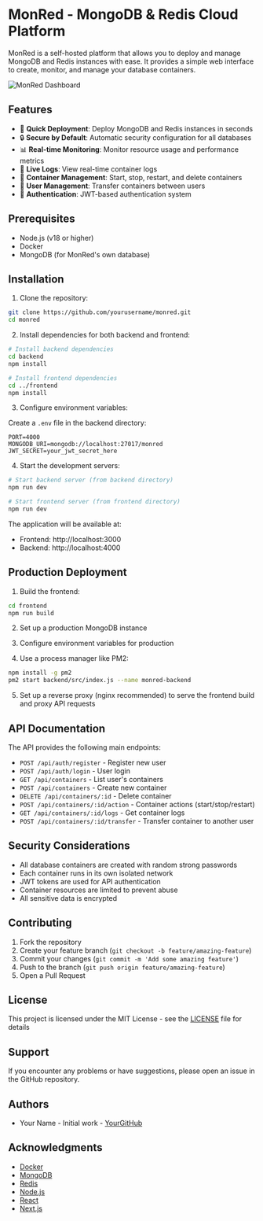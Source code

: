 # MonRed - MongoDB & Redis Cloud Platform

MonRed is a self-hosted platform that allows you to deploy and manage MongoDB and Redis instances with ease. It provides a simple web interface to create, monitor, and manage your database containers.

![MonRed Dashboard](screenshots/dashboard.png)

## Features

- 🚀 **Quick Deployment**: Deploy MongoDB and Redis instances in seconds
- 🔒 **Secure by Default**: Automatic security configuration for all databases
- 📊 **Real-time Monitoring**: Monitor resource usage and performance metrics
- 📝 **Live Logs**: View real-time container logs
- 🔄 **Container Management**: Start, stop, restart, and delete containers
- 👥 **User Management**: Transfer containers between users
- 🔐 **Authentication**: JWT-based authentication system

## Prerequisites

- Node.js (v18 or higher)
- Docker
- MongoDB (for MonRed's own database)

## Installation

1. Clone the repository:
```bash
git clone https://github.com/yourusername/monred.git
cd monred
```

2. Install dependencies for both backend and frontend:
```bash
# Install backend dependencies
cd backend
npm install

# Install frontend dependencies
cd ../frontend
npm install
```

3. Configure environment variables:

Create a `.env` file in the backend directory:
```env
PORT=4000
MONGODB_URI=mongodb://localhost:27017/monred
JWT_SECRET=your_jwt_secret_here
```

4. Start the development servers:

```bash
# Start backend server (from backend directory)
npm run dev

# Start frontend server (from frontend directory)
npm run dev
```

The application will be available at:
- Frontend: http://localhost:3000
- Backend: http://localhost:4000

## Production Deployment

1. Build the frontend:
```bash
cd frontend
npm run build
```

2. Set up a production MongoDB instance

3. Configure environment variables for production

4. Use a process manager like PM2:
```bash
npm install -g pm2
pm2 start backend/src/index.js --name monred-backend
```

5. Set up a reverse proxy (nginx recommended) to serve the frontend build and proxy API requests

## API Documentation

The API provides the following main endpoints:

- `POST /api/auth/register` - Register new user
- `POST /api/auth/login` - User login
- `GET /api/containers` - List user's containers
- `POST /api/containers` - Create new container
- `DELETE /api/containers/:id` - Delete container
- `POST /api/containers/:id/action` - Container actions (start/stop/restart)
- `GET /api/containers/:id/logs` - Get container logs
- `POST /api/containers/:id/transfer` - Transfer container to another user

## Security Considerations

- All database containers are created with random strong passwords
- Each container runs in its own isolated network
- JWT tokens are used for API authentication
- Container resources are limited to prevent abuse
- All sensitive data is encrypted

## Contributing

1. Fork the repository
2. Create your feature branch (`git checkout -b feature/amazing-feature`)
3. Commit your changes (`git commit -m 'Add some amazing feature'`)
4. Push to the branch (`git push origin feature/amazing-feature`)
5. Open a Pull Request

## License

This project is licensed under the MIT License - see the [LICENSE](LICENSE) file for details

## Support

If you encounter any problems or have suggestions, please open an issue in the GitHub repository.

## Authors

- Your Name - Initial work - [YourGitHub](https://github.com/yourusername)

## Acknowledgments

- [Docker](https://www.docker.com/)
- [MongoDB](https://www.mongodb.com/)
- [Redis](https://redis.io/)
- [Node.js](https://nodejs.org/)
- [React](https://reactjs.org/)
- [Next.js](https://nextjs.org/) 